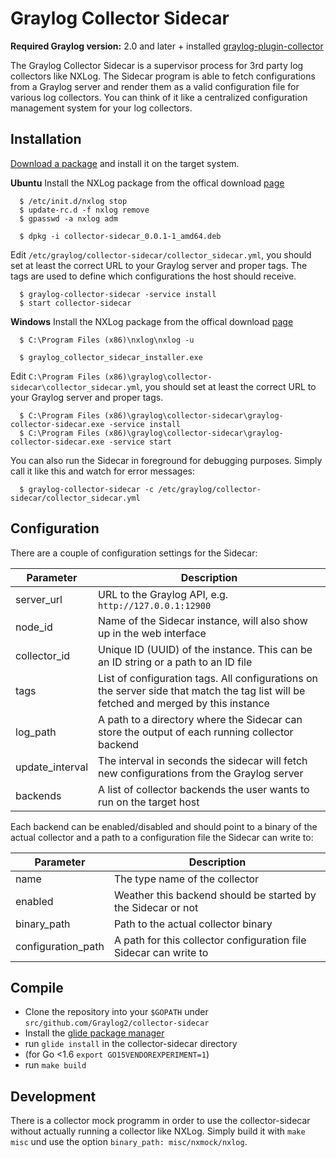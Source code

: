 # Graylog Collector Sidecar

**Required Graylog version:** 2.0 and later + installed [graylog-plugin-collector](https://github.com/Graylog2/graylog-plugin-collector/blob/master/README.md)

The Graylog Collector Sidecar is a supervisor process for 3rd party log collectors like NXLog. The Sidecar program is able to fetch configurations from a Graylog server and render
them as a valid configuration file for various log collectors. You can think of it like a centralized configuration management system for your log collectors.

Installation
------------

[Download a package](https://github.com/Graylog2/collector-sidecar/releases) and install it on the target system.


**Ubuntu**
Install the NXLog package from the offical download [page](https://nxlog.org/products/nxlog-community-edition/download)

```
  $ /etc/init.d/nxlog stop
  $ update-rc.d -f nxlog remove
  $ gpasswd -a nxlog adm
 
  $ dpkg -i collector-sidecar_0.0.1-1_amd64.deb
```

Edit `/etc/graylog/collector-sidecar/collector_sidecar.yml`, you should set at least the correct URL to your Graylog server and proper tags.
The tags are used to define which configurations the host should receive.

```
  $ graylog-collector-sidecar -service install
  $ start collector-sidecar
```

**Windows**
Install the NXLog package from the offical download [page](https://nxlog.org/products/nxlog-community-edition/download)

```
  $ C:\Program Files (x86)\nxlog\nxlog -u

  $ graylog_collector_sidecar_installer.exe
```

Edit `C:\Program Files (x86)\graylog\collector-sidecar\collector_sidecar.yml`, you should set at least the correct URL to your Graylog server and proper tags.

```
  $ C:\Program Files (x86)\graylog\collector-sidecar\graylog-collector-sidecar.exe -service install
  $ C:\Program Files (x86)\graylog\collector-sidecar\graylog-collector-sidecar.exe -service start
```

You can also run the Sidecar in foreground for debugging purposes. Simply call it like this and watch for error messages:

```
  $ graylog-collector-sidecar -c /etc/graylog/collector-sidecar/collector_sidecar.yml
```

Configuration
-------------

There are a couple of configuration settings for the Sidecar:

| Parameter       | Description                                                                                                                           |
|-----------------|---------------------------------------------------------------------------------------------------------------------------------------|
| server_url      | URL to the Graylog API, e.g. `http://127.0.0.1:12900`                                                                                 |
| node_id         | Name of the Sidecar instance, will also show up in the web interface                                                                  |
| collector_id    | Unique ID (UUID) of the instance. This can be an ID string or a path to an ID file                                                    |
| tags            | List of configuration tags. All configurations on the server side that match the tag list will be fetched and merged by this instance |
| log_path        | A path to a directory where the Sidecar can store the output of each running collector backend                                        |
| update_interval | The interval in seconds the sidecar will fetch new configurations from the Graylog server                                             |
| backends        | A list of collector backends the user wants to run on the target host                                                                 |

Each backend can be enabled/disabled and should point to a binary of the actual collector and a path to a configuration file the Sidecar can write to:

| Parameter          | Description                                                       |
|--------------------|-------------------------------------------------------------------|
| name               | The type name of the collector                                    |
| enabled            | Weather this backend should be started by the Sidecar or not      |
| binary_path        | Path to the actual collector binary                               |
| configuration_path | A path for this collector configuration file Sidecar can write to |
    
Compile
-------

  * Clone the repository into your `$GOPATH` under `src/github.com/Graylog2/collector-sidecar`
  * Install the [glide package manager](https://glide.sh)
  * run `glide install` in the collector-sidecar directory
  * (for Go <1.6 `export GO15VENDOREXPERIMENT=1`)
  * run `make build`

Development
-----------

There is a collector mock programm in order to use the collector-sidecar without actually running a collector like NXLog. Simply build it with
`make misc` und use the option `binary_path: misc/nxmock/nxlog`.
